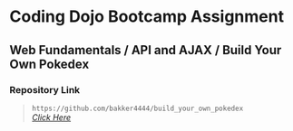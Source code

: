 # Coding Dojo Bootcamp Assignment
## Web Fundamentals / API and AJAX / Build Your Own Pokedex

### Repository Link  

> ``` https://github.com/bakker4444/build_your_own_pokedex ```  
> _[Click Here](https://github.com/bakker4444/build_your_own_pokedex)_  
